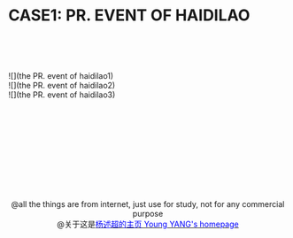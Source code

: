 # CASE1: PR. EVENT OF HAIDILAO
  <br/><br/>  
   
![](the PR. event of haidilao1)   
![](the PR. event of haidilao2)   
![](the PR. event of haidilao3)   


<br/><br/><br/><br/><br/><br/><br/><br/>  
           
         
<center>@all the things are from internet, just use for study, not for any commercial purpose</center>  
<center>@关于这是<a href="http://yangshuchao.com"><font color="0000ff">杨述超的主页 Young YANG's homepage</font></a></center> 
